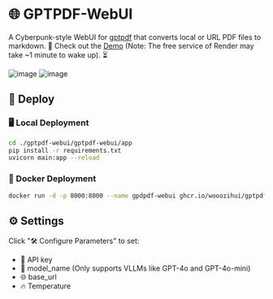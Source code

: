 # 🌐 GPTPDF-WebUI

A Cyberpunk-style WebUI for [gptpdf](https://github.com/CosmosShadow/gptpdf) that converts local or URL PDF files to markdown. 📝 Check out the [Demo](https://gptpdf-webui.onrender.com) (Note: The free service of Render may take ~1 minute to wake up). ⏳

![image](https://github.com/user-attachments/assets/5c5278f3-2774-4a38-94c8-f62538df7769)
![image](https://github.com/user-attachments/assets/499203a5-ff9c-4732-9f76-e8e341d2df4b)

## 🚀 Deploy

### 🖥️ Local Deployment

```bash
cd ./gptpdf-webui/gptpdf-webui/app
pip install -r requirements.txt
uvicorn main:app --reload
```

### 🐳 Docker Deployment

```bash
docker run -d -p 8000:8000 --name gpdpdf-webui ghcr.io/wooozihui/gptpdf-webui:latest
```

## ⚙️ Settings

Click "🛠️ Configure Parameters" to set:

- 🔑 API key
- 🧠 model_name (Only supports VLLMs like GPT-4o and GPT-4o-mini)
- 🌐 base_url
- 🔥 Temperature
